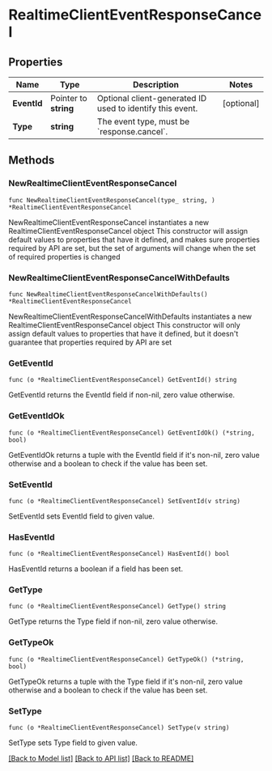# RealtimeClientEventResponseCancel

## Properties

Name | Type | Description | Notes
------------ | ------------- | ------------- | -------------
**EventId** | Pointer to **string** | Optional client-generated ID used to identify this event. | [optional] 
**Type** | **string** | The event type, must be &#x60;response.cancel&#x60;. | 

## Methods

### NewRealtimeClientEventResponseCancel

`func NewRealtimeClientEventResponseCancel(type_ string, ) *RealtimeClientEventResponseCancel`

NewRealtimeClientEventResponseCancel instantiates a new RealtimeClientEventResponseCancel object
This constructor will assign default values to properties that have it defined,
and makes sure properties required by API are set, but the set of arguments
will change when the set of required properties is changed

### NewRealtimeClientEventResponseCancelWithDefaults

`func NewRealtimeClientEventResponseCancelWithDefaults() *RealtimeClientEventResponseCancel`

NewRealtimeClientEventResponseCancelWithDefaults instantiates a new RealtimeClientEventResponseCancel object
This constructor will only assign default values to properties that have it defined,
but it doesn't guarantee that properties required by API are set

### GetEventId

`func (o *RealtimeClientEventResponseCancel) GetEventId() string`

GetEventId returns the EventId field if non-nil, zero value otherwise.

### GetEventIdOk

`func (o *RealtimeClientEventResponseCancel) GetEventIdOk() (*string, bool)`

GetEventIdOk returns a tuple with the EventId field if it's non-nil, zero value otherwise
and a boolean to check if the value has been set.

### SetEventId

`func (o *RealtimeClientEventResponseCancel) SetEventId(v string)`

SetEventId sets EventId field to given value.

### HasEventId

`func (o *RealtimeClientEventResponseCancel) HasEventId() bool`

HasEventId returns a boolean if a field has been set.

### GetType

`func (o *RealtimeClientEventResponseCancel) GetType() string`

GetType returns the Type field if non-nil, zero value otherwise.

### GetTypeOk

`func (o *RealtimeClientEventResponseCancel) GetTypeOk() (*string, bool)`

GetTypeOk returns a tuple with the Type field if it's non-nil, zero value otherwise
and a boolean to check if the value has been set.

### SetType

`func (o *RealtimeClientEventResponseCancel) SetType(v string)`

SetType sets Type field to given value.



[[Back to Model list]](../README.md#documentation-for-models) [[Back to API list]](../README.md#documentation-for-api-endpoints) [[Back to README]](../README.md)


